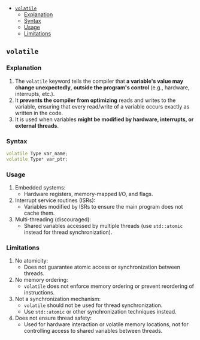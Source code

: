 <!-- vim-markdown-toc GFM -->

- [`volatile`](#volatile)
  - [Explanation](#explanation)
  - [Syntax](#syntax)
  - [Usage](#usage)
  - [Limitations](#limitations)

<!-- vim-markdown-toc -->

## `volatile`

### Explanation

1. The `volatile` keyword tells the compiler that **a variable's value may change unexpectedly**,
   **outside the program's control** (e.g., hardware, interrupts, etc.).
2. It **prevents the compiler from optimizing** reads and writes to the variable, ensuring that
   every read/write of a variable occurs exactly as written in the code.
3. It is used when variables **might be modified by hardware, interrupts, or external threads**.

### Syntax

```CPP
volatile Type var_name;
volatile Type* var_ptr;
```

### Usage

1. Embedded systems:
   - Hardware registers, memory-mapped I/O, and flags.
2. Interrupt service routines (ISRs):
   - Variables modified by ISRs to ensure the main program does not cache them.
3. Multi-threading (discouraged):
   - Shared variables accessed by multiple threads (use `std::atomic` instead for thread
     synchronization).

### Limitations

1. No atomicity:
   - Does not guarantee atomic access or synchronization between threads.
2. No memory ordering:
   - `volatile` does not enforce memory ordering or prevent reordering of instructions.
3. Not a synchronization mechanism:
   - `volatile` should not be used for thread synchronization.
   - Use `std::atomic` or other synchronization techniques instead.
4. Does not ensure thread safety:
   - Used for hardware interaction or volatile memory locations, not for controlling access to
     shared variables between threads.
